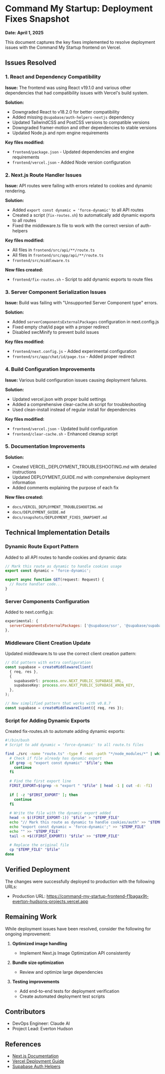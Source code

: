 # Command My Startup: Deployment Fixes Snapshot

**Date: April 1, 2025**

This document captures the key fixes implemented to resolve deployment issues with the Command My Startup frontend on Vercel.

## Issues Resolved

### 1. React and Dependency Compatibility

**Issue:** The frontend was using React v19.1.0 and various other dependencies that had compatibility issues with Vercel's build system.

**Solution:**
- Downgraded React to v18.2.0 for better compatibility
- Added missing `@supabase/auth-helpers-nextjs` dependency
- Updated TailwindCSS and PostCSS versions to compatible versions
- Downgraded framer-motion and other dependencies to stable versions
- Updated Node.js and npm engine requirements

**Key files modified:**
- `frontend/package.json` - Updated dependencies and engine requirements
- `frontend/vercel.json` - Added Node version configuration

### 2. Next.js Route Handler Issues

**Issue:** API routes were failing with errors related to cookies and dynamic rendering.

**Solution:**
- Added `export const dynamic = 'force-dynamic'` to all API routes
- Created a script (`fix-routes.sh`) to automatically add dynamic exports to all routes
- Fixed the middleware.ts file to work with the correct version of auth-helpers

**Key files modified:**
- All files in `frontend/src/api/**/route.ts`
- All files in `frontend/src/app/api/**/route.ts`
- `frontend/src/middleware.ts`

**New files created:**
- `frontend/fix-routes.sh` - Script to add dynamic exports to route files

### 3. Server Component Serialization Issues

**Issue:** Build was failing with "Unsupported Server Component type" errors.

**Solution:**
- Added `serverComponentsExternalPackages` configuration in next.config.js
- Fixed empty chat/id page with a proper redirect
- Disabled swcMinify to prevent build issues

**Key files modified:**
- `frontend/next.config.js` - Added experimental configuration
- `frontend/src/app/chat/id/page.tsx` - Added proper redirect

### 4. Build Configuration Improvements

**Issue:** Various build configuration issues causing deployment failures.

**Solution:**
- Updated vercel.json with proper build settings
- Added a comprehensive clear-cache.sh script for troubleshooting
- Used clean-install instead of regular install for dependencies

**Key files modified:**
- `frontend/vercel.json` - Updated build configuration
- `frontend/clear-cache.sh` - Enhanced cleanup script

### 5. Documentation Improvements

**Solution:**
- Created VERCEL_DEPLOYMENT_TROUBLESHOOTING.md with detailed instructions
- Updated DEPLOYMENT_GUIDE.md with comprehensive deployment information
- Added comments explaining the purpose of each fix

**New files created:**
- `docs/VERCEL_DEPLOYMENT_TROUBLESHOOTING.md`
- `docs/DEPLOYMENT_GUIDE.md`
- `docs/snapshots/DEPLOYMENT_FIXES_SNAPSHOT.md`

## Technical Implementation Details

### Dynamic Route Export Pattern

Added to all API routes to handle cookies and dynamic data:

```typescript
// Mark this route as dynamic to handle cookies usage
export const dynamic = 'force-dynamic';

export async function GET(request: Request) {
  // Route handler code...
}
```

### Server Components Configuration

Added to next.config.js:

```javascript
experimental: {
  serverComponentsExternalPackages: ['@supabase/ssr', '@supabase/supabase-js'],
},
```

### Middleware Client Creation Update

Updated middleware.ts to use the correct client creation pattern:

```typescript
// Old pattern with extra configuration
const supabase = createMiddlewareClient(
  { req, res },
  {
    supabaseUrl: process.env.NEXT_PUBLIC_SUPABASE_URL,
    supabaseKey: process.env.NEXT_PUBLIC_SUPABASE_ANON_KEY,
  },
);

// New simplified pattern that works with v0.8.7
const supabase = createMiddlewareClient({ req, res });
```

### Script for Adding Dynamic Exports

Created fix-routes.sh to automate adding dynamic exports:

```bash
#!/bin/bash
# Script to add dynamic = 'force-dynamic' to all route.ts files

find ./src -name "route.ts" -type f -not -path "*/node_modules/*" | while read file; do
  # Check if file already has dynamic export
  if grep -q "export const dynamic" "$file"; then
    continue
  fi
  
  # Find the first export line
  FIRST_EXPORT=$(grep -n "export " "$file" | head -1 | cut -d: -f1)
  
  if [ -z "$FIRST_EXPORT" ]; then
    continue
  fi
  
  # Write the file with the dynamic export added
  head -n $((FIRST_EXPORT-1)) "$file" > "$TEMP_FILE"
  echo "// Mark this route as dynamic to handle cookies/auth" >> "$TEMP_FILE"
  echo "export const dynamic = 'force-dynamic';" >> "$TEMP_FILE"
  echo "" >> "$TEMP_FILE"
  tail -n +$((FIRST_EXPORT)) "$file" >> "$TEMP_FILE"
  
  # Replace the original file
  cp "$TEMP_FILE" "$file"
done
```

## Verified Deployment

The changes were successfully deployed to production with the following URLs:
- Production URL: https://command-my-startup-frontend-f1bagax9t-everton-hudsons-projects.vercel.app

## Remaining Work

While deployment issues have been resolved, consider the following for ongoing improvement:

1. **Optimized image handling**
   - Implement Next.js Image Optimization API consistently

2. **Bundle size optimization**
   - Review and optimize large dependencies

3. **Testing improvements**
   - Add end-to-end tests for deployment verification
   - Create automated deployment test scripts

## Contributors

- DevOps Engineer: Claude AI
- Project Lead: Everton Hudson

## References

- [Next.js Documentation](https://nextjs.org/docs)
- [Vercel Deployment Guide](https://vercel.com/docs/deployments/overview)
- [Supabase Auth Helpers](https://supabase.com/docs/guides/auth/auth-helpers/nextjs)